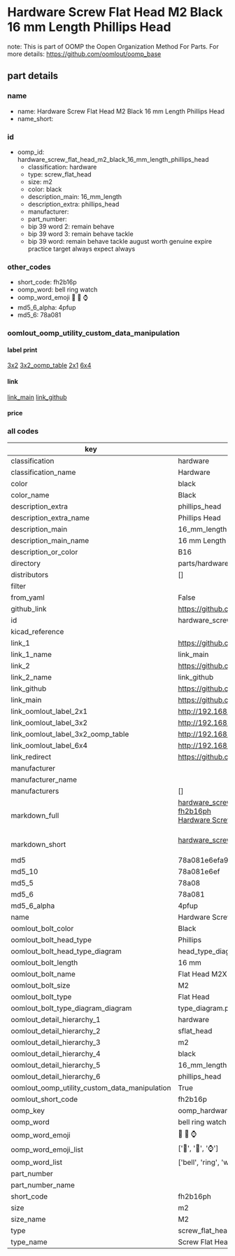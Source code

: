 # Hardware Screw Flat Head M2 Black 16 mm Length Phillips Head  

note: This is part of OOMP the Oopen Organization Method For Parts. For more details: https://github.com/oomlout/oomp_base

##  part details
  







### name
* name: Hardware Screw Flat Head M2 Black 16 mm Length Phillips Head
* name_short: 
### id
* oomp_id: hardware_screw_flat_head_m2_black_16_mm_length_phillips_head
  * classification: hardware
  * type: screw_flat_head
  * size: m2
  * color: black
  * description_main: 16_mm_length
  * description_extra: phillips_head
  * manufacturer: 
  * part_number: 
  * bip 39 word 2: remain behave
  * bip 39 word 3: remain behave tackle
  * bip 39 word: remain behave tackle august worth genuine expire practice target always expect always

### other_codes
* short_code: fh2b16p
* oomp_word: bell ring watch
* oomp_word_emoji :bell: :ring: :watch:
* md5_6_alpha: 4pfup
* md5_6: 78a081






### oomlout_oomp_utility_custom_data_manipulation
#### label print
[3x2](http://192.168.1.245:1112/?label=oomp%204pfup)
[3x2_oomp_table](http://192.168.1.108:1112/?label=oomp%204pfup)
[2x1](http://192.168.1.242:1112/?label=oomp%204pfup)
[6x4](http://192.168.1.55:1112/?label=oomp%204pfup)    

#### link

[link_main](https://github.com/oomlout/oomlout_oomp_version_1_messy/tree/main/parts/hardware_screw_flat_head_m2_black_16_mm_length_phillips_head) [link_github](https://github.com/oomlout/oomlout_oomp_version_1_messy/tree/main/parts/hardware_screw_flat_head_m2_black_16_mm_length_phillips_head)                             

#### price







### all codes 
| key | value |  
| --- | --- |  
| classification | hardware |  
| classification_name | Hardware |  
| color | black |  
| color_name | Black |  
| description_extra | phillips_head |  
| description_extra_name | Phillips Head |  
| description_main | 16_mm_length |  
| description_main_name | 16 mm Length |  
| description_or_color | B16 |  
| directory | parts/hardware_screw_flat_head_m2_black_16_mm_length_phillips_head |  
| distributors | [] |  
| filter |  |  
| from_yaml | False |  
| github_link | https://github.com/oomlout/oomlout_oomp_part_src/tree/main/parts/hardware_screw_flat_head_m2_black_16_mm_length_phillips_head |  
| id | hardware_screw_flat_head_m2_black_16_mm_length_phillips_head |  
| kicad_reference |  |  
| link_1 | https://github.com/oomlout/oomlout_oomp_version_1_messy/tree/main/parts/hardware_screw_flat_head_m2_black_16_mm_length_phillips_head |  
| link_1_name | link_main |  
| link_2 | https://github.com/oomlout/oomlout_oomp_version_1_messy/tree/main/parts/hardware_screw_flat_head_m2_black_16_mm_length_phillips_head |  
| link_2_name | link_github |  
| link_github | https://github.com/oomlout/oomlout_oomp_version_1_messy/tree/main/parts/hardware_screw_flat_head_m2_black_16_mm_length_phillips_head |  
| link_main | https://github.com/oomlout/oomlout_oomp_version_1_messy/tree/main/parts/hardware_screw_flat_head_m2_black_16_mm_length_phillips_head |  
| link_oomlout_label_2x1 | http://192.168.1.242:1112/?label=oomp%204pfup |  
| link_oomlout_label_3x2 | http://192.168.1.245:1112/?label=oomp%204pfup |  
| link_oomlout_label_3x2_oomp_table | http://192.168.1.108:1112/?label=oomp%204pfup |  
| link_oomlout_label_6x4 | http://192.168.1.55:1112/?label=oomp%204pfup |  
| link_redirect | https://github.com/oomlout/oomlout_oomp_version_1_messy/tree/main/parts/hardware_screw_flat_head_m2_black_16_mm_length_phillips_head |  
| manufacturer |  |  
| manufacturer_name |  |  
| manufacturers | [] |  
| markdown_full | [hardware_screw_flat_head_m2_black_16_mm_length_phillips_head](none)<br>[fh2b16ph](none)<br>[Hardware Screw Flat Head M2 Black 16 Mm Length Phillips Head](none)<br><br> |  
| markdown_short | [hardware_screw_flat_head_m2_black_16_mm_length_phillips_head](none)<br><br> |  
| md5 | 78a081e6efa96a0d857ef0f3ba051dac |  
| md5_10 | 78a081e6ef |  
| md5_5 | 78a08 |  
| md5_6 | 78a081 |  
| md5_6_alpha | 4pfup |  
| name | Hardware Screw Flat Head M2 Black 16 mm Length Phillips Head |  
| oomlout_bolt_color | Black |  
| oomlout_bolt_head_type | Phillips |  
| oomlout_bolt_head_type_diagram | head_type_diagram.png |  
| oomlout_bolt_length | 16 mm |  
| oomlout_bolt_name | Flat Head M2X16 mm Black (Phillips) |  
| oomlout_bolt_size | M2 |  
| oomlout_bolt_type | Flat Head |  
| oomlout_bolt_type_diagram_diagram | type_diagram.png |  
| oomlout_detail_hierarchy_1 | hardware |  
| oomlout_detail_hierarchy_2 | sflat_head |  
| oomlout_detail_hierarchy_3 | m2 |  
| oomlout_detail_hierarchy_4 | black |  
| oomlout_detail_hierarchy_5 | 16_mm_length |  
| oomlout_detail_hierarchy_6 | phillips_head |  
| oomlout_oomp_utility_custom_data_manipulation | True |  
| oomlout_short_code | fh2b16p |  
| oomp_key | oomp_hardware_screw_flat_head_m2_black_16_mm_length_phillips_head |  
| oomp_word | bell ring watch |  
| oomp_word_emoji | :bell: :ring: :watch: |  
| oomp_word_emoji_list | [':bell:', ':ring:', ':watch:'] |  
| oomp_word_list | ['bell', 'ring', 'watch'] |  
| part_number |  |  
| part_number_name |  |  
| short_code | fh2b16ph |  
| size | m2 |  
| size_name | M2 |  
| type | screw_flat_head |  
| type_name | Screw Flat Head |  
